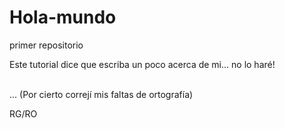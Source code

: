 # Hola-mundo
primer repositorio

Este tutorial dice que escriba un poco acerca de mi... no lo haré!

<br>... (Por cierto correjí mis faltas de ortografía)

RG/RO
